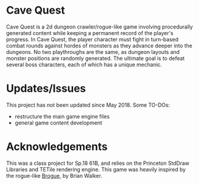 # Cave Quest

Cave Quest is a 2d dungeon crawler/rogue-like game involving procedurally generated content while keeping a permanent record of the player's progress. In Cave Quest, the player character must fight in turn-based combat rounds against hordes of monsters as they advance deeper into the dungeons. No two playthroughs are the same, as dungeon layouts and monster positions are randomly generated. The ultimate goal is to defeat several boss characters, each of which has a unique mechanic.


# Updates/Issues

This project has not been updated since May 2018. Some TO-DOs:
 * restructure the main game engine files
 * general game content development


# Acknowledgements

This was a class project for Sp.18 61B, and relies on the Princeton StdDraw Libraries and TETile rendering engine. This game was heavily inspired by the rogue-like [Brogue](https://sites.google.com/site/broguegame/), by Brian Walker.
